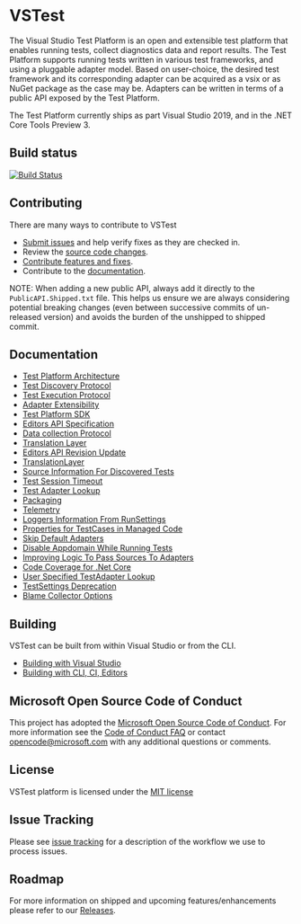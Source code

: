 # VSTest

The Visual Studio Test Platform is an open and extensible test platform that enables running tests, collect diagnostics data and report results. The Test Platform supports running tests written in various test frameworks, and using a pluggable adapter model. Based on user-choice, the desired test framework and its corresponding adapter can be acquired as a vsix or as NuGet package as the case may be. Adapters can be written in terms of a public API exposed by the Test Platform.

The Test Platform currently ships as part Visual Studio 2019, and in the .NET Core Tools Preview 3.

## Build status

[![Build Status](https://dev.azure.com/dnceng/public/_apis/build/status/Microsoft/vstest/microsoft.vstest.ci?branchName=main)](https://dev.azure.com/dnceng/public/_build/latest?definitionId=935&branchName=main)

## Contributing

There are many ways to contribute to VSTest

- [Submit issues](https://github.com/Microsoft/vstest/issues) and help verify fixes as they are checked in.
- Review the [source code changes](https://github.com/Microsoft/vstest/pulls).
- [Contribute features and fixes](https://github.com/Microsoft/vstest-docs/blob/main/docs/contribute.md).
- Contribute to the [documentation](https://github.com/Microsoft/vstest-docs).

NOTE: When adding a new public API, always add it directly to the `PublicAPI.Shipped.txt` file. This helps us ensure we are always considering potential breaking changes (even between successive commits of un-released version) and avoids the burden of the unshipped to shipped commit.

## Documentation

- [Test Platform Architecture](https://github.com/Microsoft/vstest-docs/blob/main/RFCs/0001-Test-Platform-Architecture.md)
- [Test Discovery Protocol](https://github.com/Microsoft/vstest-docs/blob/main/RFCs/0002-Test-Discovery-Protocol.md)
- [Test Execution Protocol](https://github.com/Microsoft/vstest-docs/blob/main/RFCs/0003-Test-Execution-Protocol.md)
- [Adapter Extensibility](https://github.com/Microsoft/vstest-docs/blob/main/RFCs/0004-Adapter-Extensibility.md)
- [Test Platform SDK](https://github.com/Microsoft/vstest-docs/blob/main/RFCs/0005-Test-Platform-SDK.md)
- [Editors API Specification](https://github.com/Microsoft/vstest-docs/blob/main/RFCs/0007-Editors-API-Specification.md)
- [Data collection Protocol](https://github.com/Microsoft/vstest-docs/blob/main/RFCs/0006-DataCollection-Protocol.md)
- [Translation Layer](https://github.com/Microsoft/vstest-docs/blob/main/RFCs/0008-TranslationLayer.md)
- [Editors API Revision Update](https://github.com/Microsoft/vstest-docs/blob/main/RFCs/0009-Editors-API-RevisionUpdate.md)
- [TranslationLayer](https://github.com/Microsoft/vstest-docs/blob/main/RFCs/0008-TranslationLayer.md)
- [Source Information For Discovered Tests](https://github.com/Microsoft/vstest-docs/blob/main/RFCs/0010-Source-Information-For-Discovered-Tests.md)
- [Test Session Timeout](https://github.com/Microsoft/vstest-docs/blob/main/RFCs/0011-Test-Session-Timeout.md)
- [Test Adapter Lookup](https://github.com/Microsoft/vstest-docs/blob/main/RFCs/0013-Test-Adapter-Lookup.md)
- [Packaging](https://github.com/Microsoft/vstest-docs/blob/main/RFCs/0014-Packaging.md)
- [Telemetry](https://github.com/Microsoft/vstest-docs/blob/main/RFCs/0015-Telemetry.md)
- [Loggers Information From RunSettings](https://github.com/Microsoft/vstest-docs/blob/main/RFCs/0016-Loggers-Information-From-RunSettings.md)
- [Properties for TestCases in Managed Code](https://github.com/microsoft/vstest-docs/blob/main/RFCs/0017-Managed-TestCase-Properties.md)
- [Skip Default Adapters](https://github.com/Microsoft/vstest-docs/blob/main/RFCs/0018-Skip-Default-Adapters.md)
- [Disable Appdomain While Running Tests](https://github.com/Microsoft/vstest-docs/blob/main/RFCs/0019-Disable-Appdomain-While-Running-Tests.md)
- [Improving Logic To Pass Sources To Adapters](https://github.com/Microsoft/vstest-docs/blob/main/RFCs/0020-Improving-Logic-To-Pass-Sources-To-Adapters.md)
- [Code Coverage for .Net Core](https://github.com/Microsoft/vstest-docs/blob/main/RFCs/0021-CodeCoverageForNetCore.md)
- [User Specified TestAdapter Lookup](https://github.com/Microsoft/vstest-docs/blob/main/RFCs/0022-User-Specified-TestAdapter-Lookup.md)
- [TestSettings Deprecation](https://github.com/Microsoft/vstest-docs/blob/main/RFCs/0023-TestSettings-Deprecation.md)
- [Blame Collector Options](https://github.com/Microsoft/vstest-docs/blob/main/RFCs/0024-Blame-Collector-Options.md)

## Building

VSTest can be built from within Visual Studio or from the CLI.

- [Building with Visual Studio](https://github.com/Microsoft/vstest-docs/blob/main/docs/contribute.md#building-with-visual-studio)
- [Building with CLI, CI, Editors](https://github.com/Microsoft/vstest-docs/blob/main/docs/contribute.md#building-with-cli-ci-editors)

## Microsoft Open Source Code of Conduct

This project has adopted the [Microsoft Open Source Code of Conduct](https://opensource.microsoft.com/codeofconduct/). For more information see the [Code of Conduct FAQ](https://opensource.microsoft.com/codeofconduct/faq/) or contact [opencode@microsoft.com](mailto:opencode@microsoft.com) with any additional questions or comments.

## License

VSTest platform is licensed under the [MIT license](https://github.com/Microsoft/vstest/blob/main/LICENSE)

## Issue Tracking

Please see [issue tracking](https://github.com/Microsoft/vstest-docs/blob/main/issuetracking.md) for a description of the workflow we use to process issues.

## Roadmap

For more information on shipped and upcoming features/enhancements please refer to our [Releases](https://github.com/Microsoft/vstest-docs/blob/main/docs/releases.md).
